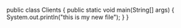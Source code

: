 public class Clients
{
 public static void main(String[] args)
 {
   System.out.println("this is my new file");
   }
 }
